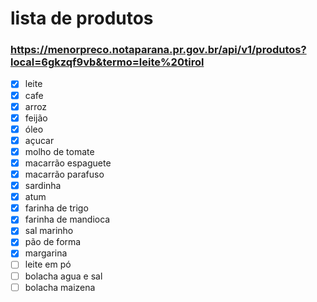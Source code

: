 # lista de produtos
### https://menorpreco.notaparana.pr.gov.br/api/v1/produtos?local=6gkzqf9vb&termo=leite%20tirol
- [x] leite
- [x] cafe
- [x] arroz
- [x] feijão
- [x] óleo
- [x] açucar
- [x] molho de tomate
- [x] macarrão espaguete
- [x] macarrão parafuso
- [x] sardinha
- [x] atum
- [x] farinha de trigo
- [x] farinha de mandioca
- [x] sal marinho
- [x] pão de forma
- [x] margarina
- [ ] leite em pó
- [ ] bolacha agua e sal
- [ ] bolacha maizena
